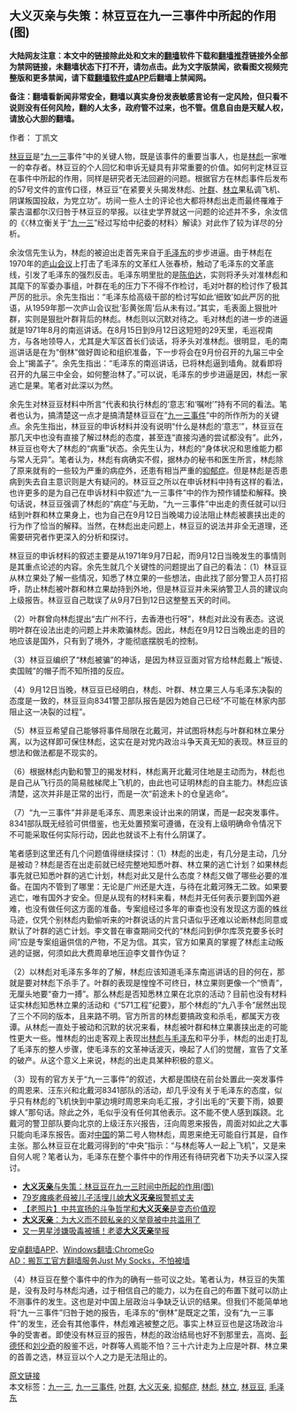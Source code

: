  <h2>大义灭亲与失策：林豆豆在九一三事件中所起的作用(图)</h2> <p class="notice"><b>大陆网友注意：本文中的链接除此处和文末的<a href="https://github.com/bannedbook/fanqiang" >翻墙</a>软件下载和<a href="https://github.com/killgcd/justmysocks/blob/master/README.md">翻墙推荐</a>链接外全部为禁网链接，未翻墙状态下打不开，请勿点击。此为文字版禁闻，欲看图文视频完整版和更多禁闻，请下载<a href="https://github.com/bannedbook/fanqiang">翻墙软件或APP</a>后翻墙上禁闻网。</p><p>备注：翻墙看新闻非常安全，翻墙以真实身份发表敏感言论有一定风险，但只看不说则没有任何风险，翻的人太多，政府管不过来，也不管。信息自由是天赋人权，请放心大胆的翻墙。</b></p>  <div class="entry"> <p>作者： 丁凯文</p> <p id="conimg"><a href="https://www.bannedbook.org/bnews/tag/%e6%9e%97%e8%b1%86%e8%b1%86/" class="st_tag internal_tag" rel="tag" title="标签 林豆豆 下的日志">林豆豆</a>是“<span class='wp_keywordlink'><a href="https://www.bannedbook.org/forum2/topic1418.html" title="百问“九一三”" target="_blank">九一三</a></span>事件”中的关键人物，既是该事件的重要当事人，也是<a href="https://www.bannedbook.org/bnews/tag/%e6%9e%97%e5%bd%aa/" class="st_tag internal_tag" rel="tag" title="标签 林彪 下的日志">林彪</a>一家唯一的幸存者。林豆豆的个人回忆和申诉无疑具有非常重要的价值。如何判定林豆豆在事件中所起的作用，同样是研究者无法回避的问题。根据官方在林彪事件后发布的57号文件的宣传口径，林豆豆“在紧要关头揭发林彪、<a href="https://www.bannedbook.org/bnews/tag/%e5%8f%b6%e7%be%a4/" class="st_tag internal_tag" rel="tag" title="标签 叶群 下的日志">叶群</a>、<a href="https://www.bannedbook.org/bnews/tag/%E6%9E%97%E7%AB%8B/" class="st_tag internal_tag" rel="tag" title="标签 林立 下的日志">林立</a>果私调飞机、阴谋叛国投敌，为党立功”。坊间一些人士的评论也大都将林彪出走而最终罹难于蒙古温都尔汉归咎于林豆豆的举报。以往史学界就这一问题的论述并不多，余汝信的《〈林立衡关于“<a href="https://www.bannedbook.org/bnews/tag/%E4%B9%9D%E4%B8%80%E4%B8%89/" class="st_tag internal_tag" rel="tag" title="标签 九一三 下的日志">九一三</a>”经过写给中纪委的材料〉解读》对此作了较为详尽的分析。</p> <p>余汝信先生认为，林彪的被迫出走首先来自于<a href="https://www.bannedbook.org/bnews/tag/%e6%af%9b%e6%b3%bd%e4%b8%9c/" class="st_tag internal_tag" rel="tag" title="标签 毛泽东 下的日志">毛泽东</a>的步步进逼。由于林彪在1970年的<span class='wp_keywordlink'><a href="https://www.bannedbook.org/forum2/topic241.html" title="庐山会议实录" target="_blank">庐山会议</a></span>上打击了毛泽东的文革红人张春桥，触动了毛泽东的文革底线，引发了毛泽东的强烈反击。毛泽东明里批的是<span class='wp_keywordlink'><a href="https://www.bannedbook.org/forum2/topic1154.html" title="陈伯达传" target="_blank">陈伯达</a></span>，实则将矛头对准林彪和其麾下的军委办事组，叶群在毛的压力下不得不作检讨，毛对叶群的检讨作了极其严厉的批示。余先生指出：“毛泽东给高级干部的检讨写如此‘细致’如此严厉的批语，从1959年那一次庐山会议批‘彭黄张周’后从未有过。”其实，毛表面上狠批叶群，实则是狠批叶群背后的林彪。林彪则以沉默对待之。毛对林彪的进一步的进逼就是1971年8月的南巡讲话。在8月15日到9月12日这短短的29天里，毛巡视南方，与各地领导人，尤其是大军区首长们谈话，将矛头对准林彪。很明显，毛的南巡讲话是在为“倒林”做好舆论和组织准备，下一步将会在9月份召开的九届三中全会上“揭盖子”。余先生指出：“毛泽东的南巡讲话，已将林彪逼到墙角。就看即将召开的九届三中全会，如何整治林了。”可以说，毛泽东的步步进逼是因，林彪一家逃亡是果。笔者对此深以为然。</p>  <p>余先生对林豆豆材料中所言“代表和执行林彪的‘意志’和‘嘱咐’”持有不同的看法。笔者也认为，搞清楚这一点才是搞清楚林豆豆在“<a href="https://www.bannedbook.org/bnews/tag/%E4%B9%9D%E4%B8%80%E4%B8%89%E4%BA%8B%E4%BB%B6/" class="st_tag internal_tag" rel="tag" title="标签 九一三事件 下的日志">九一三事件</a>”中的所作所为的关键点。余先生指出，林豆豆的申诉材料并没有说明“什么是林彪的‘意志’”，林豆豆在那几天中也没有直接了解过林彪的态度，甚至连“直接沟通的尝试都没有”。此外，林豆豆也夸大了林彪的“病重”状态。余先生认为，林彪的“身体状况和思维能力都与常人无异”。笔者认为，林彪有病确实不假，据林办的秘书和医生所言，林彪除了原来就有的一些较为严重的病症外，还患有相当严重的<a href="https://www.bannedbook.org/bnews/tag/%e6%8a%91%e9%83%81%e7%97%87/" class="st_tag internal_tag" rel="tag" title="标签 抑郁症 下的日志">抑郁症</a>。但是林彪是否患病到失去自主意识则是大有疑问的。林豆豆之所以在申诉材料中持有这样的看法，也许更多的是为自己在申诉材料中叙述“九一三事件”中的作为预作铺垫和解释。换句话说，林豆豆强调了林彪的“病症”与无助，“九一三事件”中出走的责任就可以归结到叶群和林立果身上，也为自己在9月12日当晚竭力设法阻止林彪被裹挟出走的行为作了恰当的解释。当然，在林彪出走问题上，林豆豆的说法并非全无道理，还需要研究者作更深入的分析和探讨。</p> <p>林豆豆的申诉材料的叙述主要是从1971年9月7日起，而9月12日当晚发生的事情则是其重点论述的内容。余先生就几个关键性的问题提出了自己的看法：（1）林豆豆从林立果处了解一些情况，知悉了林立果的一些想法，由此找了部分警卫人员打招呼，防止林彪被叶群和林立果劫持到外地，但是林豆豆并未采纳警卫人员的建议向上级报告。林豆豆自己耽误了从9月7日到12日这整整五天的时间。</p> <p>（2）叶群曾向林彪提出“去广州不行，去香港也行呀”，林彪对此没有表态。这说明叶群在设法出走的问题上并未欺骗林彪。因此，林彪在9月12日当晚出走的目的地应该是国外，只有到了境外，才能彻底摆脱毛的控制。</p>  <p>（3）林豆豆编织了“林彪被骗”的神话，是因为林豆豆面对官方给林彪戴上“叛徒、卖国贼”的帽子而不知所措的反应。</p> <p>（4）9月12日当晚，林豆豆已经明白，林彪、叶群、林立果三人与毛泽东决裂的态度是一致的，林豆豆向8341警卫部队报告是因为她自己已经“不可能在林家内部阻止这一决裂的过程”。</p> <p>（5）林豆豆希望自己能够将事件局限在北戴河，并试图将林彪与叶群和林立果分离，以为这样即可保住林彪，这实在是对党内政治斗争天真无知的表现。林豆豆的想法和做法都是不现实的。</p>  <p>（6）根据林彪内勤和警卫的揭发材料，林彪离开北戴河住地是主动而为，林彪也是自己从飞行员的简易舷梯爬上飞机的，由此也可证明林彪的自主能力。林彪应该清楚，这次并非是正常的出行，而是一次“前途未卜的仓皇逃命”。</p> <p>（7）“九一三事件”并非是毛泽东、周恩来设计出来的阴谋，而是一起突发事件。8341部队既无经验可供借鉴，也无处置预案可遵循，在没有上级明确命令情况下不可能采取任何实际行动，因此也就谈不上有什么阴谋了。</p> <p>笔者感到这里还有几个问题值得继续探讨：（1）林彪的出走，有几分是主动，几分是被动？林彪是否在出走前就已经完整地知悉叶群、林立果的逃亡计划？如果林彪事先就已知悉叶群的逃亡计划，林彪对此又是什么态度？林彪又做了哪些必要的准备。在国内不管到了哪里：无论是广州还是大连，与待在北戴河殊无二致。如果要逃亡，唯有国外才安全。但是从现有的材料来看，林彪并无任何表示要到国外避难，也没有做任何这方面的准备。专案组经过多年的审查也没有发现这方面的蛛丝马迹，仅凭个别林彪内勤偷听来的叶群说话的片言只语似乎还难以论断林彪同意或默认了叶群的逃亡计划。李文普在审查期间交代的“林彪问到伊尔库茨克要多长时间”应是专案组逼供信的产物，不足为信。其实，官方如果真的掌握了林彪主动叛逃的证据，何须如此大费周章地压迫李文普作伪证？</p>  <p>（2）以林彪对毛泽东多年的了解，林彪应该知道毛泽东南巡讲话的目的何在，那就是要对林彪下杀手了。叶群的表现是惶惶不可终日，林立果则更像一个“愤青”，无厘头地要“奋力一搏”。那么林彪是否知悉林立果在北京的活动？目前也没有材料证实林彪知悉林立果的活动和《“571工程”纪要》，那个林彪的“九八手令”居然出现了三个不同的版本，且来路不明。官方所言的林彪要搞政变和杀毛，都属天方夜谭。从林彪一直处于被动和沉默的状况来看，林彪被叶群和林立果裹挟出走的可能性更大一些。惟林彪的出走客观上表现出<span class='wp_keywordlink'><a href="https://www.bannedbook.org/forum2/topic1171.html" title="林彪与毛泽东" target="_blank">林彪与毛泽东</a></span>和平分手，林彪的出走打乱了毛泽东的整人步骤，使毛泽东的文革神话波灭，唤起了人们的觉醒，宣告了文革的破产。从这个意义上来说，林彪的出走具某种积极的意义。</p> <p>（3）现有的官方关于“九一三事件”的叙述，大都是围绕在前台处置此一突发事件的周恩来、汪东兴和北戴河8341部队的活动，却几乎没有关于毛泽东的态度，似乎只有林彪的飞机快到中蒙边境时周恩来向毛汇报，才引出毛的“天要下雨，娘要嫁人”那句话。除此之外，毛似乎没有任何其他表示。这不能不使人感到蹊跷。北戴河的警卫部队要向北京的上级汪东兴报告，汪向周恩来报告，周面对如此之大事只能向毛泽东报告。面对<span class='wp_keywordlink_affiliate'><a href="https://www.bannedbook.org/" title="中国" target="_blank">中国</a></span>的第二号人物林彪，周恩来绝无可能自行其是，自作主张。那么林豆豆在北戴河得到的“中央”指示：“与林彪等人一起上飞机”，又是来自何人呢？笔者认为，毛泽东在整个事件中的作用还有待研究者下功夫予以深入探讨。</p> <ul class='op-related-articles' title='相关阅读'> <li><a href='https://www.bannedbook.org/bnews/cnnews/20200525/1334073.html' target='_blank'><b>大义灭亲</b>与失策：林豆豆在九一三时间中所起的作用(图)</a></li> <li><a href='https://www.bannedbook.org/bnews/baitai/20200507/1324215.html' target='_blank'>79岁瘫痪老母被儿子活埋儿媳<b>大义灭亲</b>报警抓丈夫</a></li> <li><a href='https://www.bannedbook.org/bnews/lifebaike/20200330/1303233.html' target='_blank'>【老照片】中共宣扬的斗争哲学和<b>大义灭亲</b>是变态价值观</a></li> <li><a href='https://www.bannedbook.org/bnews/comments/20200207/1272567.html' target='_blank'><b>大义灭亲</b>：为大义而不顾私亲的义举竟被中共滥用了</a></li> <li><a href='https://www.bannedbook.org/bnews/yule/20191209/1237575.html' target='_blank'>又一男星涉嫌吸毒被捕！老婆<b>大义灭亲</b>举报</a></li> </ul> <div class="texttj"> <a href="https://github.com/bannedbook/fanqiang/wiki/%E7%A6%81%E9%97%BB%E7%BD%91%E5%AE%89%E5%8D%93%E7%BF%BB%E5%A2%99%E6%96%B0%E9%97%BBAPP" target="_blank">安卓翻墙APP</a>、<a href="https://github.com/bannedbook/fanqiang/wiki/Chrome%E4%B8%80%E9%94%AE%E7%BF%BB%E5%A2%99%E5%8C%85" target="_blank">Windows翻墙:ChromeGo</a><br/> <a href="https://github.com/killgcd/justmysocks/blob/master/README.md" target="_blank">AD：搬瓦工官方翻墙服务Just My Socks，不怕被墙</a> </div><p>（4）林豆豆在整个事件中的作为的确有一些可议之处。笔者认为，林豆豆的失策是，没有及时与林彪沟通，过于相信自己的能力，以为在自己的布置下就可以防止不测事件的发生。这也是对中国上层政治斗争缺乏认识的结果。但我们不能简单地将“九一三事件”归咎于她的报告，毛泽东的“倒林”是既定之策，没有“九一三事件”的发生，还会有其他事件，林彪难逃被整之厄。事实上林豆豆也是这场政治斗争的受害者。即使没有林豆豆的报告，林彪的政治结局也好不到那里去，高岗、<span class='wp_keywordlink'><a href="https://www.bannedbook.org/forum2/topic960.html" title="彭德怀自述" target="_blank">彭德怀</a></span>和<span class='wp_keywordlink'><a href="https://www.bannedbook.org/forum2/topic1158.html" title="《刘少奇传》" target="_blank">刘少奇</a></span>的殷鉴不远，叶群等人焉能不怕？三十六计走为上应是叶群、林立果的首善之选，林豆豆以个人之力是无法阻止的。</p><a name='sharetosocial'></a>         <div><a href='https://www.bannedbook.org/bnews/topimagenews/20200525/1334258.html'>原文链接</a></div>  </div><!--END ENTRY--> <div class="postfooter"> <div>本文标签：<a href="https://www.bannedbook.org/bnews/tag/%E4%B9%9D%E4%B8%80%E4%B8%89/" rel="tag">九一三</a>, <a href="https://www.bannedbook.org/bnews/tag/%E4%B9%9D%E4%B8%80%E4%B8%89%E4%BA%8B%E4%BB%B6/" rel="tag">九一三事件</a>, <a href="https://www.bannedbook.org/bnews/tag/%e5%8f%b6%e7%be%a4/" rel="tag">叶群</a>, <a href="https://www.bannedbook.org/bnews/tag/%E5%A4%A7%E4%B9%89%E7%81%AD%E4%BA%B2/" rel="tag">大义灭亲</a>, <a href="https://www.bannedbook.org/bnews/tag/%e6%8a%91%e9%83%81%e7%97%87/" rel="tag">抑郁症</a>, <a href="https://www.bannedbook.org/bnews/tag/%e6%9e%97%e5%bd%aa/" rel="tag">林彪</a>, <a href="https://www.bannedbook.org/bnews/tag/%E6%9E%97%E7%AB%8B/" rel="tag">林立</a>, <a href="https://www.bannedbook.org/bnews/tag/%e6%9e%97%e8%b1%86%e8%b1%86/" rel="tag">林豆豆</a>, <a href="https://www.bannedbook.org/bnews/tag/%e6%af%9b%e6%b3%bd%e4%b8%9c/" rel="tag">毛泽东</a></div>  </div><!--END POSTFOOTER--> 